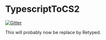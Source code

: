 # TypescriptToCS2

[![Gitter](https://badges.gitter.im/TypescriptToCS2/Lobby.svg)](https://gitter.im/TypescriptToCS2/Lobby?utm_source=badge&utm_medium=badge&utm_campaign=pr-badge&utm_content=badge)

This will probably now be replace by Retyped.
